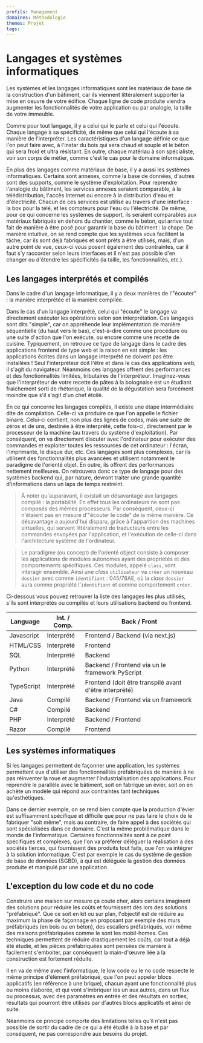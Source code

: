 ```yaml
---
profils: Management
domaines: Méthodologie
themes: Projet
tags:
---
```


# Langages et systèmes informatiques

Les systèmes et les langages informatiques sont les matériaux de base de la construction d'un bâtiment, car ils viennent littéralement supporter la mise en oeuvre de votre édifice. Chaque ligne de code produite viendra augmenter les fonctionnalités de votre application ou par analogie, la taille de votre immeuble. 

Comme pour tout langage, il y a celui qui le parle et celui qui l'écoute. Chaque langage à sa spécificité, de même que celui qui l'écoute à sa manière de l'interpréter. Les caractéristiques d'un langage définie ce que l'on peut faire avec, à l'instar du bois qui sera chaud et souple et le béton qui sera froid et ultra résistant. En outre, chaque matériau à son spécialiste, voir son corps de métier, comme c'est le cas pour le domaine informatique. 

En plus des langages comme matériaux de base, il y a aussi les systèmes informatiques. Certains sont annexes, comme la base de données, d'autres sont des supports, comme le système d'exploitation. Pour reprendre l'analogie du bâtiment, les services annexes seraient comparable, à la télédistribution, l'accès Internet ou encore à la distribution d'eau et d'électricité. Chacun de ces services est utilisé au travers d'une interface : la box pour la télé, et les compteurs pour l'eau ou l'électricité. De même, pour ce qui concerne les systèmes de support, ils seraient comparables aux matériaux fabriqués en dehors du chantier, comme le béton, qui arrive tout fait de manière à être posé pour garantir la base du bâtiment : la chape. De manière intuitive, on se rend compte que les systèmes vous facilitent la tâche, car ils sont déjà fabriqués et sont prêts à être utilisés, mais, d'un autre point de vue, ceux-ci vous posent également des contraintes, car il faut s'y raccorder selon leurs interfaces et il n'est pas possible d'en changer ou d'étendre les spécificités (la taille, les fonctionnalités, etc.).

## Les langages interprétés et compilés

Dans le cadre d'un langage informatique, il y a deux manières de l'"écouter" : la manière interprétée et la manière compilée.

Dans le cas d'un langage interprété, celui qui "écoute" le langage va directement exécuter les opérations selon son interprétation. Ces langages sont dits "simple", car on appréhende leur implémentation de manière séquentielle (du haut vers le bas), c'est-à-dire comme une procédure ou une suite d'action que l'on exécute, ou encore comme une recette de cuisine. Typiquement, on retrouve ce type de langage dans le cadre des applications frontend de type web et la raison en est simple : les applications écrites dans un langage interprété ne doivent pas être installées ! Seul l'interpréteur doit l'être et dans le cas des applications web, il s'agit du navigateur. Néanmoins ces langages offrent des performances et des fonctionnalités limitées, tributaires de l'interpréteur. Imaginez-vous que l'interpréteur de votre recette de pâtes à la bolognaise est un étudiant fraichement sorti de rhétorique, la qualité de la dégustation sera forcément moindre que s'il s'agit d'un chef étoilé.

En ce qui concerne les langages compilés, il existe une étape intermédiaire dite de compilation. Celle-ci va produire ce que l'on appelle le fichier binaire. Celui-ci contient, non plus des lignes de codes, mais une suite de zéros et de uns, destinée à être interprété, cette fois-ci, directement par le processeur de la machine (au travers du système d'exploitation). Par conséquent, on va directement discuter avec l'ordinateur pour exécuter des commandes et exploiter toutes les ressources de cet ordinateur : l'écran, l'imprimante, le disque dur, etc. Ces langages sont plus complexes, car ils utilisent des fonctionnalités plus avancées et utilisent notamment le paradigme de l'orienté objet. En outre, ils offrent des performances nettement meilleures. On retrouvera donc ce type de langage pour des systèmes backend qui, par nature, devront traiter une grande quantité d'informations dans un laps de temps restreint.

>À noter qu'auparavant, il existait un désavantage aux langages compilé : la portabilité. En effet tous les ordinateurs ne sont pas composés des mêmes processeurs. Par conséquent, ceux-ci n'étaient pas en mesure d'"écouter le code" de la même manière. Ce désavantage a aujourd'hui disparu, grâce à l'apparition des machines virtuelles, qui servent littéralement de traducteurs entre les commandes envoyées par l'application, et l'exécution de celle-ci dans l'architecture système de l'ordinateur.

>Le paradigme (ou concept) de l'orienté object consiste à composer les applications de modules autonomes ayant des propriétés et des comportements spécifiques. Ces modules, appelé `class`, vont interagir ensemble. Ainsi une *class* `utilisateur` va `créer` un nouveau `dossier` avec comme `identifiant` : 045/78AE, où la *class* `dossier` aura comme propriété l'`identifiant` et comme comportement `créer`.

Ci-dessous vous pouvez retrouver la liste des langages les plus utilisés, s'ils sont interprétés ou compilés et leurs utilisations backend ou frontend.

| Language   | Int. / Comp. | Back / Front                                           |
| ---------- | ------------ | ------------------------------------------------------ |
| Javascript | Interprété   | Frontend / Backend (via next.js)                          |
| HTML/CSS   | Interprété   | Frontend                                                  |
| SQL        | Interprété   | Backend                                                   |
| Python     | Interprété   | Backend / Frontend via un le framework PyScript           |
| TypeScript | Interprété   | Frontend (doit être transpilé avant d'être interprété) |
| Java       | Compilé      | Backend / Frontend via un framework                       |
| C#         | Compilé      | Backend                                                   |
| PHP        | Interprété   | Backend / Frontend                                     |
| Razor      | Compilé      | Frontend                                               | 

## Les systèmes informatiques

Si les langages permettent de façonner une application, les systèmes permettent eux d'utiliser des fonctionnalités préfabriquées de manière à ne pas réinventer la roue et augmenter l'industrialisation des applications. Pour reprendre le parallèle avec le bâtiment, soit on fabrique un évier, soit on en achète un modèle qui répond aux contraintes tant techniques qu'esthétiques. 

Dans ce dernier exemple, on se rend bien compte que la production d'évier est suffisamment spécifique et difficile que pour ne pas faire le choix de le fabriquer "soit même", mais au contraire, de faire appel à des sociétés qui sont spécialisées dans ce domaine. C'est la même problématique dans le monde de l'informatique. Certaines fonctionnalités sont à ce point spécifiques et complexes, que l'on va préférer déléguer la réalisation à des sociétés tierces, qui fournissent des produits tout faits, que l'on va intégrer à la solution informatique. C'est par exemple le cas du système de gestion de base de données (SGBD), à qui est déléguée la gestion des données produite et manipulé par une application. 

## L'exception du low code et du no code

Construire une maison sur mesure ça coute cher, alors certains imaginent des solutions pour réduire les coûts et fournissent dès lors des solutions "préfabriqué". Que ce soit en kit ou sur plan, l'objectif est de réduire au maximum la phase de façonnage en proposant par exemple des murs préfabriqués (en bois ou en béton), des escaliers préfabriqués, voir même des maisons préfabriquées comme le sont les mobil-homes. Ces techniques permettent de réduire drastiquement les coûts, car tout a déjà été étudié, et les pièces préfabriquées sont pensées de manière à facilement s'emboiter, par conséquent la main-d'œuvre liée à la construction est fortement réduite.

Il en va de même avec l'informatique, le low code ou le no code respecte le même principe d'élément préfabriqué, que l'on peut appeler blocs applicatifs (en référence à une brique), chacun ayant une fonctionnalité plus ou moins élaborée, et qui vont s'imbriquer les un aux autres, dans un flux ou processus, avec des paramètres en entrée et des résultats en sorties, résultats qui pourront être utilisés par d'autres blocs applicatifs et ainsi de suite. 

Néanmoins ce principe comporte des limitations telles qu'il n'est pas possible de sortir du cadre de ce qui a été étudié à la base et par conséquent, ne pas correspondre aux besoins du projet. 
